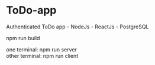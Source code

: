 # ToDo-app
Authenticated ToDo app - NodeJs - ReactJs - PostgreSQL

npm run build 

one terminal: npm run server <br>
other terminal: npm run client
